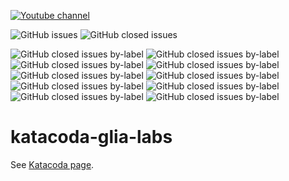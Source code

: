 [![Youtube channel](https://img.shields.io/badge/YouTube-FF0000?style=for-the-badge&logo=youtube&logoColor=white)](https://www.youtube.com/channel/UCcbQ_euR84DKOf_-ksI5_GQ)


![GitHub issues](https://img.shields.io/github/issues/adriens/katacoda-glia-labs)
![GitHub closed issues](https://img.shields.io/github/issues-closed-raw/adriens/katacoda-glia-labs)

![GitHub closed issues by-label](https://img.shields.io/github/issues-closed/adriens/katacoda-glia-labs/kafka)
![GitHub closed issues by-label](https://img.shields.io/github/issues-closed/adriens/katacoda-glia-labs/lint)
![GitHub closed issues by-label](https://img.shields.io/github/issues-closed/adriens/katacoda-glia-labs/postgresql)
![GitHub closed issues by-label](https://img.shields.io/github/issues-closed/adriens/katacoda-glia-labs/rest)
![GitHub closed issues by-label](https://img.shields.io/github/issues-closed/adriens/katacoda-glia-labs/scenario)
![GitHub closed issues by-label](https://img.shields.io/github/issues-closed/adriens/katacoda-glia-labs/course)
![GitHub closed issues by-label](https://img.shields.io/github/issues-closed/adriens/katacoda-glia-labs/database)
![GitHub closed issues by-label](https://img.shields.io/github/issues-closed/adriens/katacoda-glia-labs/elk)
![GitHub closed issues by-label](https://img.shields.io/github/issues-closed/adriens/katacoda-glia-labs/java)
![GitHub closed issues by-label](https://img.shields.io/github/issues-closed/adriens/katacoda-glia-labs/cli)


# katacoda-glia-labs


See [Katacoda page](https://www.katacoda.com/devops-labs).

